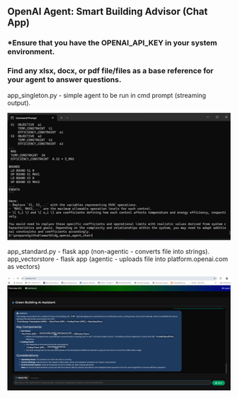 ## OpenAI Agent: Smart Building Advisor (Chat App)
### *Ensure that you have the OPENAI_API_KEY in your system environment.
### Find any xlsx, docx, or pdf file/files as a base reference for your agent to answer questions.

app_singleton.py - simple agent to be run in cmd prompt (streaming output).

![Project Screenshot 1](static/cmdprompt.png)

app_standard.py - flask app (non-agentic - converts file into strings).
app_vectorstore - flask app (agentic - uploads file into platform.openai.com as vectors)

![Project Screenshot 2](static/vector.png)


